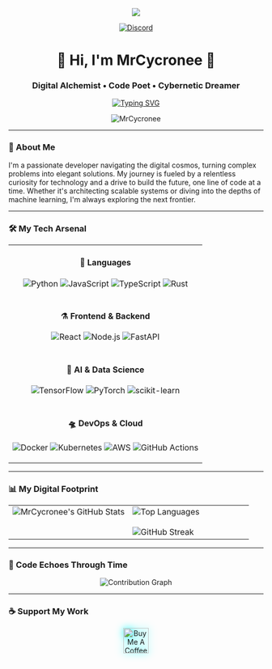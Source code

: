 <p align="center">
  <img src="https://capsule-render.vercel.app/api?type=waving&color=gradient&height=220&section=header&text=MrCycronee&fontSize=90&fontAlignY=38&animation=twinkling&fontColor=ffffff"/>
</p>

<div align="center">
  <a href="https://discord.com/users/571389054751604737" target="_blank"><img src="https://img.shields.io/badge/Discord-5865F2?style=for-the-badge&logo=discord&logoColor=white" alt="Discord"/></a>
  
  
  </div>

<div align="center">
  <h1>🚀 Hi, I'm MrCycronee 🚀</h1>
  <h3>Digital Alchemist • Code Poet • Cybernetic Dreamer</h3>
  <a href="https://git.io/typing-svg"><img src="https://readme-typing-svg.demolab.com?font=Fira+Code&pause=1000&color=00F7FF&center=true&vCenter=true&width=435&lines=Turning+Coffee+Into+Code;Quantum+Bits+Enthusiast;Open+Source+Advocate" alt="Typing SVG" /></a>
</div>

<p align="center">
  <img src="https://komarev.com/ghpvc/?username=MrCycronee&label=Interdimensional+Visitors&color=00d9ff&style=for-the-badge" alt="MrCycronee" /> 
</p>

---

### 🌌 About Me

<p>
  I'm a passionate developer navigating the digital cosmos, turning complex problems into elegant solutions. My journey is fueled by a relentless curiosity for technology and a drive to build the future, one line of code at a time. Whether it's architecting scalable systems or diving into the depths of machine learning, I'm always exploring the next frontier.
</p>

---

### 🛠️ My Tech Arsenal

<table width="100%">
  <tr>
    <td align="center" width="100%">
      <h4>🧪 Languages</h4>
      <p>
        <img src="https://img.shields.io/badge/Python-3776AB?style=for-the-badge&logo=python&logoColor=white" alt="Python"/>
        <img src="https://img.shields.io/badge/JavaScript-F7DF1E?style=for-the-badge&logo=javascript&logoColor=black" alt="JavaScript"/>
        <img src="https://img.shields.io/badge/TypeScript-007ACC?style=for-the-badge&logo=typescript&logoColor=white" alt="TypeScript"/>
        <img src="https://img.shields.io/badge/Rust-000000?style=for-the-badge&logo=rust&logoColor=white" alt="Rust"/>
      </p>
    </td>
  </tr>
  <tr>
    <td align="center" width="100%">
      <h4>⚗️ Frontend & Backend</h4>
      <p>
        <img src="https://img.shields.io/badge/React-61DAFB?style=for-the-badge&logo=react&logoColor=black" alt="React"/>
        <img src="https://img.shields.io/badge/Node.js-339933?style=for-the-badge&logo=nodedotjs&logoColor=white" alt="Node.js"/>
        <img src="https://img.shields.io/badge/FastAPI-009688?style=for-the-badge&logo=fastapi&logoColor=white" alt="FastAPI"/>
      </p>
    </td>
  </tr>
  <tr>
    <td align="center" width="100%">
      <h4>🧠 AI & Data Science</h4>
      <p>
        <img src="https://img.shields.io/badge/TensorFlow-FF6F00?style=for-the-badge&logo=tensorflow&logoColor=white" alt="TensorFlow"/>
        <img src="https://img.shields.io/badge/PyTorch-EE4C2C?style=for-the-badge&logo=pytorch&logoColor=white" alt="PyTorch"/>
        <img src="https://img.shields.io/badge/scikit--learn-F7931E?style=for-the-badge&logo=scikit-learn&logoColor=white" alt="scikit-learn"/>
      </p>
    </td>
  </tr>
  <tr>
    <td align="center" width="100%">
      <h4>🛸 DevOps & Cloud</h4>
      <p>
        <img src="https://img.shields.io/badge/Docker-2496ED?style=for-the-badge&logo=docker&logoColor=white" alt="Docker"/>
        <img src="https://img.shields.io/badge/Kubernetes-326CE5?style=for-the-badge&logo=kubernetes&logoColor=white" alt="Kubernetes"/>
        <img src="https://img.shields.io/badge/AWS-232F3E?style=for-the-badge&logo=amazonaws&logoColor=white" alt="AWS"/>
        <img src="https://img.shields.io/badge/GitHub%20Actions-2088FF?style=for-the-badge&logo=githubactions&logoColor=white" alt="GitHub Actions"/>
      </p>
    </td>
  </tr>
</table>

---

### 📊 My Digital Footprint

<div align="center">
  <table border="0" cellpadding="10">
    <tr valign="top">
      <td width="50%">
        <img src="https://github-readme-stats.vercel.app/api?username=MrCycronee&show_icons=true&count_private=true&theme=tokyonight&hide_border=true&include_all_commits=true&custom_title=GitHub%20Stats" alt="MrCycronee's GitHub Stats"/>
      </td>
      <td width="50%">
        <img src="https://github-readme-stats.vercel.app/api/top-langs/?username=MrCycronee&layout=compact&theme=tokyonight&hide_border=true&langs_count=8&custom_title=Top%20Languages" alt="Top Languages"/>
        <br><br>
        <img src="https://streak-stats.demolab.com?user=MrCycronee&theme=tokyonight&hide_border=true&date_format=M%20j%5B%2C%20Y%5D" alt="GitHub Streak"/>
      </td>
    </tr>
  </table>
</div>

---

### 🌠 Code Echoes Through Time

<p align="center">
  <img src="https://github-readme-activity-graph.vercel.app/graph?username=MrCycronee&theme=tokyonight&area=true&hide_border=true&custom_title=Contribution%20Activity" alt="Contribution Graph"/>
</p>

---

### ☕ Support My Work

<p align="center">
  <a href="https://www.buymeacoffee.com/yourusername" target="_blank">
    <img src="https://cdn.buymeacoffee.com/buttons/v2/default-yellow.png" alt="Buy Me A Coffee" height="50" style="filter: drop-shadow(0 0 8px #00ffff);">
  </a>
</p>
